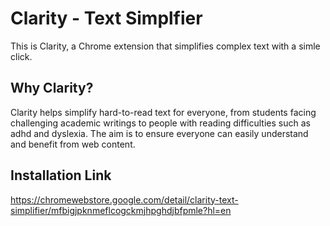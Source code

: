# Clarity - Text Simplfier
This is Clarity, a Chrome extension that simplifies complex text with a simle click.



## Why Clarity?

Clarity helps simplify hard-to-read text for everyone, from students facing challenging academic writings to people  with reading difficulties such as adhd and dyslexia. The aim is to ensure everyone can easily understand and benefit from web content.

## Installation Link
https://chromewebstore.google.com/detail/clarity-text-simplifier/mfbigjpknmeflcogckmjhpghdjbfpmle?hl=en
